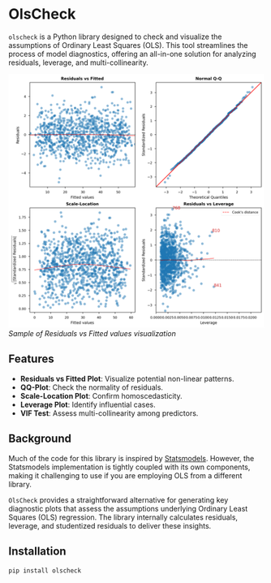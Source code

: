 # OlsCheck

`olscheck` is a Python library designed to check and visualize the assumptions of Ordinary Least Squares (OLS). This tool streamlines the process of model diagnostics, offering an all-in-one solution for analyzing residuals, leverage, and multi-collinearity.

![Residuals vs Fitted](images/example_plot.png) 
*Sample of Residuals vs Fitted values visualization*

## Features

- **Residuals vs Fitted Plot**: Visualize potential non-linear patterns.
- **QQ-Plot**: Check the normality of residuals.
- **Scale-Location Plot**: Confirm homoscedasticity.
- **Leverage Plot**: Identify influential cases.
- **VIF Test**: Assess multi-collinearity among predictors.

## Background

Much of the code for this library is inspired by [Statsmodels](https://www.statsmodels.org/devel/examples/notebooks/generated/linear_regression_diagnostics_plots.html). However, the Statsmodels implementation is tightly coupled with its own components, making it challenging to use if you are employing OLS from a different library.

`OlsCheck` provides a straightforward alternative for generating key diagnostic plots that assess the assumptions underlying Ordinary Least Squares (OLS) regression. The library internally calculates residuals, leverage, and studentized residuals to deliver these insights.


## Installation

```bash
pip install olscheck
